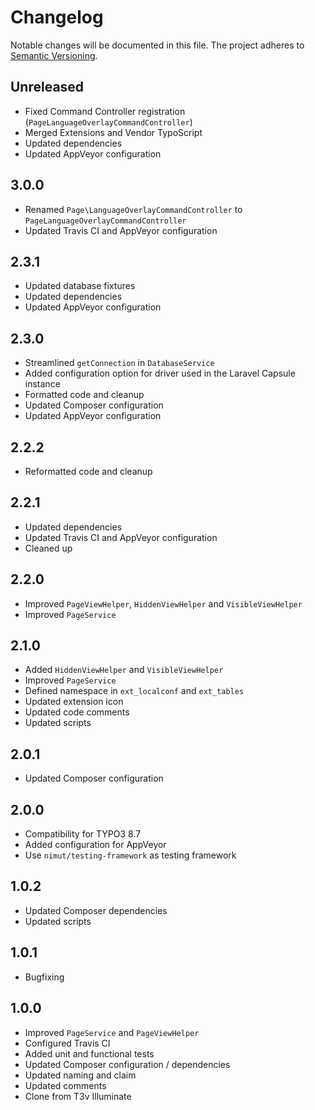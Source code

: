 Changelog
=========

Notable changes will be documented in this file. The project adheres to [Semantic Versioning].

Unreleased
----------

* Fixed Command Controller registration (`PageLanguageOverlayCommandController`)
* Merged Extensions and Vendor TypoScript
* Updated dependencies
* Updated AppVeyor configuration

3.0.0
-----

* Renamed `Page\LanguageOverlayCommandController` to `PageLanguageOverlayCommandController`
* Updated Travis CI and AppVeyor configuration

2.3.1
-----

* Updated database fixtures
* Updated dependencies
* Updated AppVeyor configuration

2.3.0
-----

* Streamlined `getConnection` in `DatabaseService`
* Added configuration option for driver used in the Laravel Capsule instance
* Formatted code and cleanup
* Updated Composer configuration
* Updated AppVeyor configuration

2.2.2
-----

* Reformatted code and cleanup

2.2.1
-----

* Updated dependencies
* Updated Travis CI and AppVeyor configuration
* Cleaned up

2.2.0
-----

* Improved `PageViewHelper`, `HiddenViewHelper` and `VisibleViewHelper`
* Improved `PageService`

2.1.0
-----

* Added `HiddenViewHelper` and `VisibleViewHelper`
* Improved `PageService`
* Defined namespace in `ext_localconf` and `ext_tables`
* Updated extension icon
* Updated code comments
* Updated scripts

2.0.1
-----

* Updated Composer configuration

2.0.0
-----

* Compatibility for TYPO3 8.7
* Added configuration for AppVeyor
* Use `nimut/testing-framework` as testing framework

1.0.2
-----

* Updated Composer dependencies
* Updated scripts

1.0.1
-----

* Bugfixing

1.0.0
-----

* Improved `PageService` and `PageViewHelper`
* Configured Travis CI
* Added unit and functional tests
* Updated Composer configuration / dependencies
* Updated naming and claim
* Updated comments
* Clone from T3v Illuminate

[Semantic Versioning]: http://semver.org "Semantic Versioning"